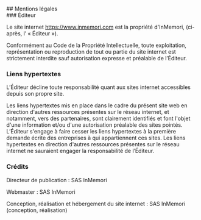 <br/>  
## Mentions légales  
<br/>  
### Éditeur  

Le site internet https://www.inmemori.com est la propriété d'InMemori, (ci-après, l’ « Éditeur »).  

Conformément au Code de la Propriété Intellectuelle, toute exploitation, représentation ou reproduction de tout ou partie du site internet est strictement interdite sauf autorisation expresse et préalable de l’Éditeur.  

### Liens hypertextes  

L’Éditeur décline toute responsabilité quant aux sites internet accessibles depuis son propre site.  

Les liens hypertextes mis en place dans le cadre du présent site web en direction d'autres ressources présentes sur le réseau internet, et notamment, vers des partenaires, sont clairement identifiés et font l'objet d'une information et/ou d'une autorisation préalable des sites pointés. L’Éditeur s'engage à faire cesser les liens hypertextes à la première demande écrite des entreprises à qui appartiennent ces sites. Les liens hypertextes en direction d'autres ressources présentes sur le réseau internet ne sauraient engager la responsabilité de l’Éditeur.  

### Crédits  

Directeur de publication : SAS InMemori

Webmaster : SAS InMemori

Conception, réalisation et hébergement du site internet : SAS InMemori (conception, réalisation)
<br/>
<br/>

